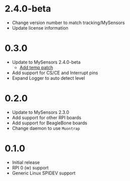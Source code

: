 # 2.4.0-beta
* Change version number to match tracking/MySensors
* Update license information

# 0.3.0
* Update to MySensors 2.4.0-beta
  * [Add temp patch](https://github.com/mysensors/MySensors/pull/1211)
* Add support for CS/CE and Interrupt pins
* Expand Logger to auto detect level

# 0.2.0
* Update to MySensors 2.3.0
* Add support for other RPI boards
* Add support for BeagleBone boards
* Change daemon to use `Muontrap`

# 0.1.0
* Initial release
* RPI 0 (w) support
* Generic Linux SPIDEV support
